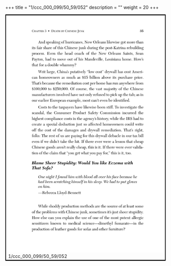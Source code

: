 +++
title = "1/ccc_000_099/50_59/052"
description = ""
weight = 20
+++

<table style="border:2px solid black;max-width:800px;max-height:800px;" 
><tr><td><img class="center-fit-jpg"
src="/jpg_/out_jpg_dbc_052.jpg"  >1/ccc_000_099/50_59/052</img></td></tr></table>